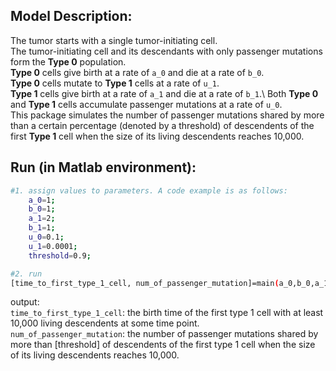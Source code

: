 ## Model Description:
The tumor starts with a single tumor-initiating cell.\
The tumor-initiating cell and its descendants with only passenger mutations form the **Type 0** population. \
**Type 0** cells give birth at a rate of `a_0` and die at a rate of `b_0`. \
**Type 0** cells mutate to **Type 1** cells at a rate of `u_1`. \
**Type 1** cells give birth at a rate of `a_1` and die at a rate of `b_1`.\ 
Both **Type 0** and **Type 1** cells accumulate passenger mutations at a rate of `u_0`. \
This package simulates the number of passenger mutations shared by more than a certain percentage (denoted by a threshold) of descendents of the first **Type 1** cell when the size of its living descendents reaches 10,000.


## Run (in Matlab environment):
```sh
#1. assign values to parameters. A code example is as follows:
    a_0=1;
    b_0=1;
    a_1=2;
    b_1=1;
    u_0=0.1;
    u_1=0.0001;
    threshold=0.9;

#2. run
[time_to_first_type_1_cell, num_of_passenger_mutation]=main(a_0,b_0,a_1,b_1,u_0,u_1,threshold)
```
output:\
`time_to_first_type_1_cell`: the birth time of the first type 1 cell with at least 10,000 living descendents at some time point.\
`num_of_passenger_mutation`: the number of passenger mutations shared by more than [threshold] of descendents of the first type 1 cell when the size of its living descendents reaches 10,000.


